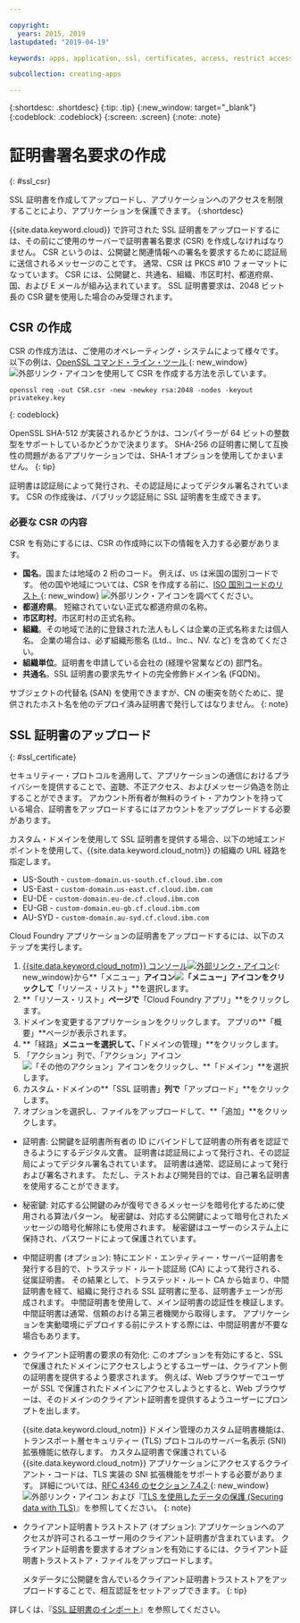 ```yaml
---

copyright:
  years: 2015, 2019
lastupdated: "2019-04-19"

keywords: apps, application, ssl, certificates, access, restrict access, create, csr, upload, import

subcollection: creating-apps

---
```


{:shortdesc: .shortdesc}
{:tip: .tip}
{:new_window: target="_blank"}
{:codeblock: .codeblock}
{:screen: .screen}
{:note: .note}

# 証明書署名要求の作成
{: #ssl_csr}

SSL 証明書を作成してアップロードし、アプリケーションへのアクセスを制限することにより、アプリケーションを保護できます。
{:shortdesc}

{{site.data.keyword.cloud}} で許可された SSL 証明書をアップロードするには、その前にご使用のサーバーで証明書署名要求 (CSR) を作成しなければなりません。 CSR というのは、公開鍵と関連情報への署名を要求するために認証局に送信されるメッセージのことです。 通常、CSR は PKCS #10 フォーマットになっています。 CSR には、公開鍵と、共通名、組織、市区町村、都道府県、国、および E メールが組み込まれています。 SSL 証明書要求は、2048 ビット長の CSR 鍵を使用した場合のみ受理されます。

## CSR の作成

CSR の作成方法は、ご使用のオペレーティング・システムによって様々です。 以下の例は、[OpenSSL コマンド・ライン・ツール ](http://www.openssl.org/){: new_window} ![外部リンク・アイコン](../icons/launch-glyph.svg "外部リンク・アイコン")を使用して CSR を作成する方法を示しています。

```
openssl req -out CSR.csr -new -newkey rsa:2048 -nodes -keyout privatekey.key
```
{: codeblock}

OpenSSL SHA-512 が実装されるかどうかは、コンパイラーが 64 ビットの整数型をサポートしているかどうかで決まります。 SHA-256 の証明書に関して互換性の問題があるアプリケーションでは、SHA-1 オプションを使用してかまいません。
{: tip}

証明書は認証局によって発行され、その認証局によってデジタル署名されています。 CSR の作成後は、パブリック認証局に SSL 証明書を生成できます。

### 必要な CSR の内容

CSR を有効にするには、CSR の作成時に以下の情報を入力する必要があります。

 * **国名**。国または地域の 2 桁のコード。 例えば、`US` は米国の国別コードです。 他の国や地域については、CSR を作成する前に、[ISO 国別コードのリスト ](https://www.iso.org/obp/ui/#search){: new_window} ![外部リンク・アイコン](../icons/launch-glyph.svg "外部リンク・アイコン")を調べてください。
 * **都道府県**。 短縮されていない正式な都道府県の名称。
 * **市区町村**。市区町村の正式名称。
 * **組織**。その地域で法的に登録された法人もしくは企業の正式名称または個人名。 企業の場合は、必ず組織形態名 (Ltd.、Inc.、NV. など) を含めてください。
 * **組織単位**。証明書を申請している会社の (経理や営業などの) 部門名。
 * **共通名**。SSL 証明書の要求先サイトの完全修飾ドメイン名 (FQDN)。

サブジェクトの代替名 (SAN) を使用できますが、CN の衝突を防ぐために、提供されたホスト名を他のデプロイ済み証明書で発行してはなりません。
{: note}

## SSL 証明書のアップロード
{: #ssl_certificate}

セキュリティー・プロトコルを適用して、アプリケーションの通信におけるプライバシーを提供することで、盗聴、不正アクセス、およびメッセージ偽造を防止することができます。 アカウント所有者が無料のライト・アカウントを持っている場合、証明書をアップロードするにはアカウントをアップグレードする必要があります。

カスタム・ドメインを使用して SSL 証明書を提供する場合、以下の地域エンドポイントを使用して、{{site.data.keyword.cloud_notm}} の組織の URL 経路を指定します。

* US-South - `custom-domain.us-south.cf.cloud.ibm.com`
* US-East - `custom-domain.us-east.cf.cloud.ibm.com`
* EU-DE - `custom-domain.eu-de.cf.cloud.ibm.com`
* EU-GB - `custom-domain.eu-gb.cf.cloud.ibm.com`
* AU-SYD - `custom-domain.au-syd.cf.cloud.ibm.com`

Cloud Foundry アプリケーションの証明書をアップロードするには、以下のステップを実行します。

1. [{{site.data.keyword.cloud_notm}} コンソール![外部リンク・アイコン](../icons/launch-glyph.svg "外部リンク・アイコン")](https://{DomainName}){: new_window}から**「メニュー」**アイコン![「メニュー」アイコン](../icons/icon_hamburger.svg)をクリックして**「リソース・リスト」**を選択します。
2. **「リソース・リスト」**ページで**「Cloud Foundry アプリ」**をクリックします。
3. ドメインを変更するアプリケーションをクリックします。 アプリの**「概要」**ページが表示されます。
4. **「経路」**メニューを選択して、**「ドメインの管理」**をクリックします。
5. 「アクション」列で、「アクション」アイコン ![「その他のアクション」アイコン](../icons/action-menu-icon.svg)をクリックし、**「ドメイン」**を選択します。
6. カスタム・ドメインの**「SSL 証明書」**列で**「アップロード」**をクリックします。
7. オプションを選択し、ファイルをアップロードして、**「追加」**をクリックします。
  
  * 証明書: 公開鍵を証明書所有者の ID にバインドして証明書の所有者を認証できるようにするデジタル文書。 証明書は認証局によって発行され、その認証局によってデジタル署名されています。 証明書は通常、認証局によって発行および署名されます。 ただし、テストおよび開発目的では、自己署名証明書を使用することができます。
  * 秘密鍵: 対応する公開鍵のみが復号できるメッセージを暗号化するために使用される算法パターン。 秘密鍵は、対応する公開鍵によって暗号化されたメッセージの暗号化解除にも使用されます。 秘密鍵はユーザーのシステム上に保持され、パスワードによって保護されています。
  * 中間証明書 (オプション): 特にエンド・エンティティー・サーバー証明書を発行する目的で、トラステッド・ルート認証局 (CA) によって発行される、従属証明書。 その結果として、トラステッド・ルート CA から始まり、中間証明書を経て、組織に発行される SSL 証明書に至る、証明書チェーンが形成されます。 中間証明書を使用して、メイン証明書の認証性を検証します。 中間証明書は通常、信頼のおける第三者機関から取得します。 アプリケーションを実動環境にデプロイする前にテストする際には、中間証明書が不要な場合もあります。
  * クライアント証明書の要求の有効化: このオプションを有効にすると、SSL で保護されたドメインにアクセスしようとするユーザーは、クライアント側の証明書を提供するよう要求されます。 例えば、Web ブラウザーでユーザーが SSL で保護されたドメインにアクセスしようとすると、Web ブラウザーは、そのドメインのクライアント証明書を提供するようユーザーにプロンプトを出します。 

    {{site.data.keyword.cloud_notm}} ドメイン管理のカスタム証明書機能は、トランスポート層セキュリティー (TLS) プロトコルのサーバー名表示 (SNI) 拡張機能に依存します。 カスタム証明書で保護されている {{site.data.keyword.cloud_notm}} アプリケーションにアクセスするクライアント・コードは、TLS 実装の SNI 拡張機能をサポートする必要があります。 詳細については、[RFC 4346 のセクション 7.4.2 ](http://tools.ietf.org/html/rfc4346#section-7.4.2){: new_window} ![外部リンク・アイコン](../icons/launch-glyph.svg "外部リンク・アイコン") および『[TLS を使用したデータの保護 (Securing data with TLS)](/docs/get-support?topic=get-support-tlssupportwithdraw#tlssupportwithdraw)』を参照してください。
    {: note}
  
  * クライアント証明書トラストストア (オプション): アプリケーションへのアクセスが許可されるユーザー用のクライアント証明書が含まれています。 クライアント証明書を要求するオプションを有効にするには、クライアント証明書トラストストア・ファイルをアップロードします。
  
    メタデータに公開鍵を含んでいるクライアント証明書トラストストアをアップロードすることで、相互認証をセットアップできます。
    {: tip}

詳しくは、『[SSL 証明書のインポート](/docs/ssl-certificates?topic=ssl-certificates-importing-ssl-certificates)』を参照してください。


